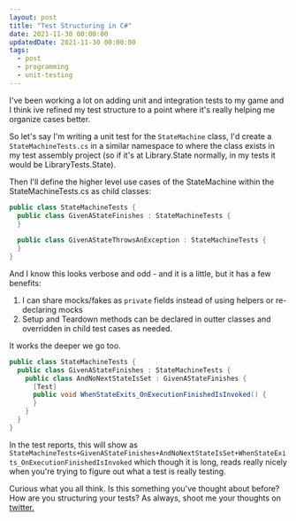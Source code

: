 ```yaml
---
layout: post
title: "Test Structuring in C#"
date: 2021-11-30 00:00:00
updatedDate: 2021-11-30 00:00:00
tags:
  - post
  - programming
  - unit-testing
---
```


I've been working a lot on adding unit and integration tests to my game and I think ive refined my test structure to a point where it's really helping me organize cases better.

So let's say I'm writing a unit test for the `StateMachine` class, I'd create a `StateMachineTests.cs` in a similar namespace to where the class exists in my test assembly project (so if it's at Library.State normally, in my tests it would be LibraryTests.State).

Then I'll define the higher level use cases of the StateMachine within the StateMachineTests.cs as child classes:

```csharp
public class StateMachineTests {
  public class GivenAStateFinishes : StateMachineTests {
  }
  
  public class GivenAStateThrowsAnException : StateMachineTests {
  }
}
```

And I know this looks verbose and odd - and it is a little, but it has a few benefits:

1. I can share mocks/fakes as `private` fields instead of using helpers or re-declaring mocks
2. Setup and Teardown methods can be declared in outter classes and overridden in child test cases as needed.

It works the deeper we go too.

```csharp
public class StateMachineTests {
  public class GivenAStateFinishes : StateMachineTests {
    public class AndNoNextStateIsSet : GivenAStateFinishes {
      [Test]
      public void WhenStateExits_OnExecutionFinishedIsInvoked() {
      }
    }
  }
}
```

In the test reports, this will show as `StateMachineTests+GivenAStateFinishes+AndNoNextStateIsSet+WhenStateExits_OnExecutionFinishedIsInvoked` which though it is long, reads really nicely when you're trying to figure out what a test is really testing.

Curious what you all think. Is this something you've thought about before? How are you structuring your tests? As always, shoot me your thoughts on [twitter.](https://www.twitter.com/codeimpossible)
